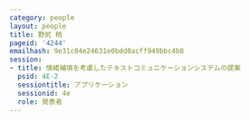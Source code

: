 ```yaml
---
category: people
layout: people
title: 野尻 梢
pageid: '4244'
emailhash: 9e31c04e24631e0bdd0acff949bbc4b8
session:
- title: 情緒補填を考慮したテキストコミュニケーションシステムの提案
  psid: 4E-2
  sessiontitle: アプリケーション
  sessionid: 4e
  role: 発表者
---
```

